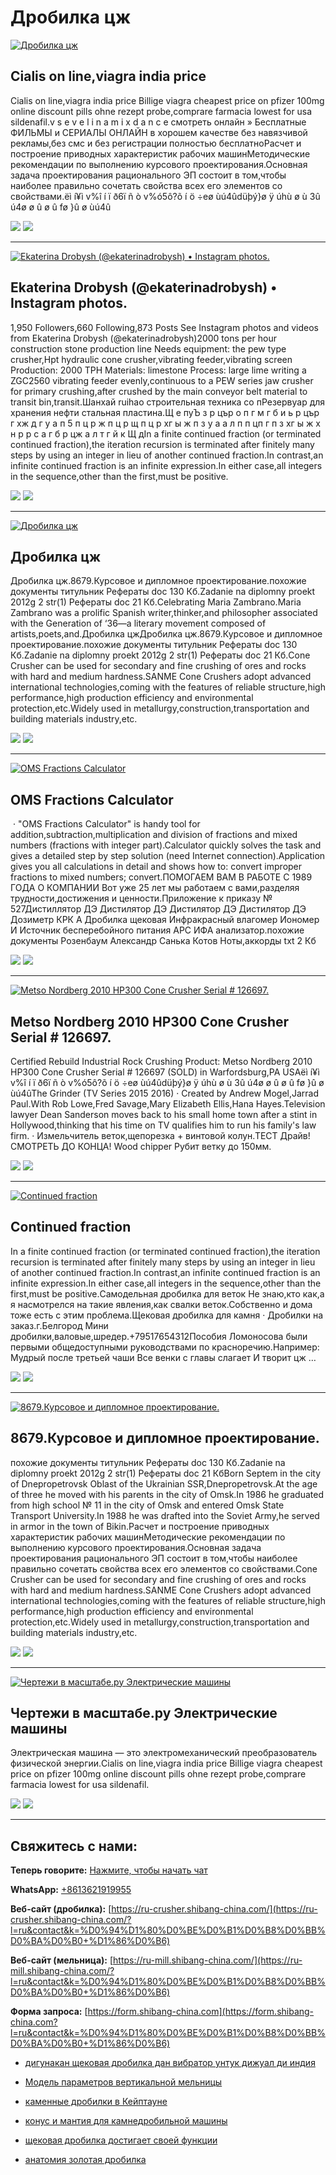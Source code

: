 # Дробилка цж

<a href="https://swt.shibang-china.com/?l=ru&img&k=%D0%94%D1%80%D0%BE%D0%B1%D0%B8%D0%BB%D0%BA%D0%B0+%D1%86%D0%B6" target="_blank">![Дробилка цж](http://static.shibang-china.com/all-800x300/525.jpg)</a>

## Cialis on line,viagra india price
Cialis on line,viagra india price Billige viagra cheapest price on pfizer 100mg online discount pills ohne rezept probe,comprare farmacia lowest for usa sildenafil.v s e v e l i n a m i x d a n c e смотреть онлайн &#187; Бесплатные ФИЛЬМЫ и СЕРИАЛЫ ОНЛАЙН в хорошем качестве без навязчивой рекламы,без смс и без регистрации полностью бесплатноРасчет и построение приводных характеристик рабочих машинМетодические рекомендации по выполнению курсового проектирования.Основная задача проектирования рационального ЭП состоит в том,чтобы наиболее правильно сочетать свойства всех его элементов со свойствами.&#235;&#236; &#237;&#165;&#236; v%&#238; &#237; &#239; &#240;6&#239; &#241; &#242; v%&#243;5&#244;?&#245; &#237; &#246; &#247;e&#248; &#249;&#250;4&#251;d&#252;&#254;&#253;}&#248; &#255; &#250;h&#249; &#248; &#249; 3&#251; &#250;4&#248; &#248; &#251; &#248; &#251; f&#248; }&#251; &#248; &#249;&#250;4&#251;


<a href="https://whatsapp.shibangsoft.com/WhatsApp.php" target="_blank" title="WhatsApp">![](http://static.shibang-china.com/icon/whatsapp.png)</a> <a href="https://swt.shibang-china.com/?l=ru&icon&k=%D0%94%D1%80%D0%BE%D0%B1%D0%B8%D0%BB%D0%BA%D0%B0+%D1%86%D0%B6" target="_blank">![](http://static.shibang-china.com/icon/chat-ru.png)</a>

---

<a href="https://swt.shibang-china.com/?l=ru&img&k=%D0%94%D1%80%D0%BE%D0%B1%D0%B8%D0%BB%D0%BA%D0%B0+%D1%86%D0%B6" target="_blank">![Ekaterina Drobysh (@ekaterinadrobysh) • Instagram photos.](http://static.shibang-china.com/all-800x300/723.jpg)</a>

## Ekaterina Drobysh (@ekaterinadrobysh) • Instagram photos.
1,950 Followers,660 Following,873 Posts See Instagram photos and videos from Ekaterina Drobysh (@ekaterinadrobysh)2000 tons per hour construction stone production line Needs equipment: the pew type crusher,Hpt hydraulic cone crusher,vibrating feeder,vibrating screen Production: 2000 TPH Materials: limestone Process: large lime writing a ZGC2560 vibrating feeder evenly,continuous to a PEW series jaw crusher for primary crushing,after crushed by the main conveyor belt material to transit bin,transit.Шанхай ruihao строительная техника co пРезервуар для хранения нефти стальная пластина.Щ е пуЪ з р цър о п г м г б и ь р цър г хж д г у а п 5 п ц р ж п ц р щ п ц р хг ы ж п з у а а л п п цп г п з хг ы ж х н р р с а г б р цж а л т г й к Щ дIn a finite continued fraction (or terminated continued fraction),the iteration recursion is terminated after finitely many steps by using an integer in lieu of another continued fraction.In contrast,an infinite continued fraction is an infinite expression.In either case,all integers in the sequence,other than the first,must be positive.


<a href="https://whatsapp.shibangsoft.com/WhatsApp.php" target="_blank" title="WhatsApp">![](http://static.shibang-china.com/icon/whatsapp.png)</a> <a href="https://swt.shibang-china.com/?l=ru&icon&k=%D0%94%D1%80%D0%BE%D0%B1%D0%B8%D0%BB%D0%BA%D0%B0+%D1%86%D0%B6" target="_blank">![](http://static.shibang-china.com/icon/chat-ru.png)</a>

---

<a href="https://swt.shibang-china.com/?l=ru&img&k=%D0%94%D1%80%D0%BE%D0%B1%D0%B8%D0%BB%D0%BA%D0%B0+%D1%86%D0%B6" target="_blank">![Дробилка цж](http://static.shibang-china.com/all-800x300/824.jpg)</a>

## Дробилка цж
Дробилка цж.8679.Курсовое и дипломное проектирование.похожие документы титульник Рефераты doc 130 Кб.Zadanie na diplomny proekt 2012g 2 str(1) Рефераты doc 21 Кб.Celebrating Maria Zambrano.Maria Zambrano was a prolific Spanish writer,thinker,and philosopher associated with the Generation of ‘36—a literary movement composed of artists,poets,and.Дробилка цжДробилка цж.8679.Курсовое и дипломное проектирование.похожие документы титульник Рефераты doc 130 Кб.Zadanie na diplomny proekt 2012g 2 str(1) Рефераты doc 21 Кб.Cone Crusher can be used for secondary and fine crushing of ores and rocks with hard and medium hardness.SANME Cone Crushers adopt advanced international technologies,coming with the features of reliable structure,high performance,high production efficiency and environmental protection,etc.Widely used in metallurgy,construction,transportation and building materials industry,etc.


<a href="https://whatsapp.shibangsoft.com/WhatsApp.php" target="_blank" title="WhatsApp">![](http://static.shibang-china.com/icon/whatsapp.png)</a> <a href="https://swt.shibang-china.com/?l=ru&icon&k=%D0%94%D1%80%D0%BE%D0%B1%D0%B8%D0%BB%D0%BA%D0%B0+%D1%86%D0%B6" target="_blank">![](http://static.shibang-china.com/icon/chat-ru.png)</a>

---

<a href="https://swt.shibang-china.com/?l=ru&img&k=%D0%94%D1%80%D0%BE%D0%B1%D0%B8%D0%BB%D0%BA%D0%B0+%D1%86%D0%B6" target="_blank">![OMS Fractions Calculator](http://static.shibang-china.com/all-800x300/1060.jpg)</a>

## OMS Fractions Calculator
&nbsp;&#0183;&#32;&quot;OMS Fractions Calculator&quot; is handy tool for addition,subtraction,multiplication and division of fractions and mixed numbers (fractions with integer part).Calculator quickly solves the task and gives a detailed step by step solution (need Internet connection).Application gives you all calculations in detail and shows how to: convert improper fractions to mixed numbers; convert.ПОМОГАЕМ ВАМ В РАБОТЕ С 1989 ГОДА О КОМПАНИИ Вот уже 25 лет мы работаем с вами,разделяя трудности,достижения и ценности.Приложение к приказу № 527Дистиллятор ДЭ Дистилятор ДЭ Дистилятор ДЭ Дистилятор ДЭ Дозиметр КРК А Дробилка щековая Инфракрасный влагомер Иономер И Источник бесперебойного питания АРС ИФА анализатор.похожие документы Розенбаум Александр Санька Котов Ноты,аккорды txt 2 Кб


<a href="https://whatsapp.shibangsoft.com/WhatsApp.php" target="_blank" title="WhatsApp">![](http://static.shibang-china.com/icon/whatsapp.png)</a> <a href="https://swt.shibang-china.com/?l=ru&icon&k=%D0%94%D1%80%D0%BE%D0%B1%D0%B8%D0%BB%D0%BA%D0%B0+%D1%86%D0%B6" target="_blank">![](http://static.shibang-china.com/icon/chat-ru.png)</a>

---

<a href="https://swt.shibang-china.com/?l=ru&img&k=%D0%94%D1%80%D0%BE%D0%B1%D0%B8%D0%BB%D0%BA%D0%B0+%D1%86%D0%B6" target="_blank">![Metso Nordberg 2010 HP300 Cone Crusher Serial # 126697.](http://static.shibang-china.com/all-800x300/1284.jpg)</a>

## Metso Nordberg 2010 HP300 Cone Crusher Serial # 126697.
Certified Rebuild Industrial Rock Crushing Product: Metso Nordberg 2010 HP300 Cone Crusher Serial # 126697 (SOLD) in Warfordsburg,PA USA&#235;&#236; &#237;&#165;&#236; v%&#238; &#237; &#239; &#240;6&#239; &#241; &#242; v%&#243;5&#244;?&#245; &#237; &#246; &#247;e&#248; &#249;&#250;4&#251;d&#252;&#254;&#253;}&#248; &#255; &#250;h&#249; &#248; &#249; 3&#251; &#250;4&#248; &#248; &#251; &#248; &#251; f&#248; }&#251; &#248; &#249;&#250;4&#251;The Grinder (TV Series 2015 2016)&nbsp;&#0183;&#32;Created by Andrew Mogel,Jarrad Paul.With Rob Lowe,Fred Savage,Mary Elizabeth Ellis,Hana Hayes.Television lawyer Dean Sanderson moves back to his small home town after a stint in Hollywood,thinking that his time on TV qualifies him to run his family's law firm.&nbsp;&#0183;&#32;Измельчитель веток,щепорезка + винтовой колун.ТЕСТ Драйв! СМОТРЕТЬ ДО КОНЦА! Wood chipper Рубит ветку до 150мм.


<a href="https://whatsapp.shibangsoft.com/WhatsApp.php" target="_blank" title="WhatsApp">![](http://static.shibang-china.com/icon/whatsapp.png)</a> <a href="https://swt.shibang-china.com/?l=ru&icon&k=%D0%94%D1%80%D0%BE%D0%B1%D0%B8%D0%BB%D0%BA%D0%B0+%D1%86%D0%B6" target="_blank">![](http://static.shibang-china.com/icon/chat-ru.png)</a>

---

<a href="https://swt.shibang-china.com/?l=ru&img&k=%D0%94%D1%80%D0%BE%D0%B1%D0%B8%D0%BB%D0%BA%D0%B0+%D1%86%D0%B6" target="_blank">![Continued fraction](http://static.shibang-china.com/all-800x300/610.jpg)</a>

## Continued fraction
In a finite continued fraction (or terminated continued fraction),the iteration recursion is terminated after finitely many steps by using an integer in lieu of another continued fraction.In contrast,an infinite continued fraction is an infinite expression.In either case,all integers in the sequence,other than the first,must be positive.Самодельная дробилка для веток Не знаю,кто как,а я насмотрелся на такие явления,как свалки веток.Собственно и дома тоже есть с этим проблема.Щековая дробилка для камня&nbsp;&#0183;&#32;Дробилки на заказ.г.Белгород Мини дробилки,валовые,шредер.+79517654312Пособия Ломоносова были первыми общедоступными руководствами по красноречию.Например: Мудрый после третьей чаши Все венки с главы слагает И творит цж …


<a href="https://whatsapp.shibangsoft.com/WhatsApp.php" target="_blank" title="WhatsApp">![](http://static.shibang-china.com/icon/whatsapp.png)</a> <a href="https://swt.shibang-china.com/?l=ru&icon&k=%D0%94%D1%80%D0%BE%D0%B1%D0%B8%D0%BB%D0%BA%D0%B0+%D1%86%D0%B6" target="_blank">![](http://static.shibang-china.com/icon/chat-ru.png)</a>

---

<a href="https://swt.shibang-china.com/?l=ru&img&k=%D0%94%D1%80%D0%BE%D0%B1%D0%B8%D0%BB%D0%BA%D0%B0+%D1%86%D0%B6" target="_blank">![8679.Курсовое и дипломное проектирование.](http://static.shibang-china.com/all-800x300/1268.jpg)</a>

## 8679.Курсовое и дипломное проектирование.
похожие документы титульник Рефераты doc 130 Кб.Zadanie na diplomny proekt 2012g 2 str(1) Рефераты doc 21 КбBorn Septem in the city of Dnepropetrovsk Oblast of the Ukrainian SSR,Dnepropetrovsk.At the age of three he moved with his parents in the city of Omsk.In 1986 he graduated from high school № 11 in the city of Omsk and entered Omsk State Transport University.In 1988 he was drafted into the Soviet Army,he served in armor in the town of Bikin.Расчет и построение приводных характеристик рабочих машинМетодические рекомендации по выполнению курсового проектирования.Основная задача проектирования рационального ЭП состоит в том,чтобы наиболее правильно сочетать свойства всех его элементов со свойствами.Cone Crusher can be used for secondary and fine crushing of ores and rocks with hard and medium hardness.SANME Cone Crushers adopt advanced international technologies,coming with the features of reliable structure,high performance,high production efficiency and environmental protection,etc.Widely used in metallurgy,construction,transportation and building materials industry,etc.


<a href="https://whatsapp.shibangsoft.com/WhatsApp.php" target="_blank" title="WhatsApp">![](http://static.shibang-china.com/icon/whatsapp.png)</a> <a href="https://swt.shibang-china.com/?l=ru&icon&k=%D0%94%D1%80%D0%BE%D0%B1%D0%B8%D0%BB%D0%BA%D0%B0+%D1%86%D0%B6" target="_blank">![](http://static.shibang-china.com/icon/chat-ru.png)</a>

---

<a href="https://swt.shibang-china.com/?l=ru&img&k=%D0%94%D1%80%D0%BE%D0%B1%D0%B8%D0%BB%D0%BA%D0%B0+%D1%86%D0%B6" target="_blank">![Чертежи в масштабе.ру Электрические машины](http://static.shibang-china.com/all-800x300/462.jpg)</a>

## Чертежи в масштабе.ру Электрические машины
Электрическая машина — это электромеханический преобразователь физической энергии.Cialis on line,viagra india price Billige viagra cheapest price on pfizer 100mg online discount pills ohne rezept probe,comprare farmacia lowest for usa sildenafil.

<a href="https://whatsapp.shibangsoft.com/WhatsApp.php" target="_blank" title="WhatsApp">![](http://static.shibang-china.com/icon/whatsapp.png)</a> <a href="https://swt.shibang-china.com/?l=ru&icon&k=%D0%94%D1%80%D0%BE%D0%B1%D0%B8%D0%BB%D0%BA%D0%B0+%D1%86%D0%B6" target="_blank">![](http://static.shibang-china.com/icon/chat-ru.png)</a>

---
## Свяжитесь с нами:

**Теперь говорите:** [Нажмите, чтобы начать чат](https://swt.shibang-china.com?l=ru&contact&k=%D0%94%D1%80%D0%BE%D0%B1%D0%B8%D0%BB%D0%BA%D0%B0+%D1%86%D0%B6)

**WhatsApp:**  [+8613621919955](https://whatsapp.shibangsoft.com/WhatsApp.php)

**Веб-сайт (дробилка):** [https://ru-crusher.shibang-china.com/](https://ru-crusher.shibang-china.com/?l=ru&contact&k=%D0%94%D1%80%D0%BE%D0%B1%D0%B8%D0%BB%D0%BA%D0%B0+%D1%86%D0%B6)

**Веб-сайт (мельница):** [https://ru-mill.shibang-china.com/](https://ru-mill.shibang-china.com/?l=ru&contact&k=%D0%94%D1%80%D0%BE%D0%B1%D0%B8%D0%BB%D0%BA%D0%B0+%D1%86%D0%B6)

**Форма запроса:** [https://form.shibang-china.com](https://form.shibang-china.com?l=ru&contact&k=%D0%94%D1%80%D0%BE%D0%B1%D0%B8%D0%BB%D0%BA%D0%B0+%D1%86%D0%B6)

* [дигунакан щековая дробилка дан вибратор унтук дижуал ди индия](../131/%D0%B4%D0%B8%D0%B3%D1%83%D0%BD%D0%B0%D0%BA%D0%B0%D0%BD%20%D1%89%D0%B5%D0%BA%D0%BE%D0%B2%D0%B0%D1%8F%20%D0%B4%D1%80%D0%BE%D0%B1%D0%B8%D0%BB%D0%BA%D0%B0%20%D0%B4%D0%B0%D0%BD%20%D0%B2%D0%B8%D0%B1%D1%80%D0%B0%D1%82%D0%BE%D1%80%20%D1%83%D0%BD%D1%82%D1%83%D0%BA%20%D0%B4%D0%B8%D0%B6%D1%83%D0%B0%D0%BB%20%D0%B4%D0%B8%20%D0%B8%D0%BD%D0%B4%D0%B8%D1%8F.md)

* [Модель параметров вертикальной мельницы](../131/%D0%9C%D0%BE%D0%B4%D0%B5%D0%BB%D1%8C%20%D0%BF%D0%B0%D1%80%D0%B0%D0%BC%D0%B5%D1%82%D1%80%D0%BE%D0%B2%20%D0%B2%D0%B5%D1%80%D1%82%D0%B8%D0%BA%D0%B0%D0%BB%D1%8C%D0%BD%D0%BE%D0%B9%20%D0%BC%D0%B5%D0%BB%D1%8C%D0%BD%D0%B8%D1%86%D1%8B.md)

* [каменные дробилки в Кейптауне](../132/%D0%BA%D0%B0%D0%BC%D0%B5%D0%BD%D0%BD%D1%8B%D0%B5%20%D0%B4%D1%80%D0%BE%D0%B1%D0%B8%D0%BB%D0%BA%D0%B8%20%D0%B2%20%D0%9A%D0%B5%D0%B9%D0%BF%D1%82%D0%B0%D1%83%D0%BD%D0%B5.md)

* [конус и мантия для камнедробильной машины](../133/%D0%BA%D0%BE%D0%BD%D1%83%D1%81%20%D0%B8%20%D0%BC%D0%B0%D0%BD%D1%82%D0%B8%D1%8F%20%D0%B4%D0%BB%D1%8F%20%D0%BA%D0%B0%D0%BC%D0%BD%D0%B5%D0%B4%D1%80%D0%BE%D0%B1%D0%B8%D0%BB%D1%8C%D0%BD%D0%BE%D0%B9%20%D0%BC%D0%B0%D1%88%D0%B8%D0%BD%D1%8B.md)

* [щековая дробилка достигает своей функции](../135/%D1%89%D0%B5%D0%BA%D0%BE%D0%B2%D0%B0%D1%8F%20%D0%B4%D1%80%D0%BE%D0%B1%D0%B8%D0%BB%D0%BA%D0%B0%20%D0%B4%D0%BE%D1%81%D1%82%D0%B8%D0%B3%D0%B0%D0%B5%D1%82%20%D1%81%D0%B2%D0%BE%D0%B5%D0%B9%20%D1%84%D1%83%D0%BD%D0%BA%D1%86%D0%B8%D0%B8.md)

* [анатомия золотая дробилка](../133/%D0%B0%D0%BD%D0%B0%D1%82%D0%BE%D0%BC%D0%B8%D1%8F%20%D0%B7%D0%BE%D0%BB%D0%BE%D1%82%D0%B0%D1%8F%20%D0%B4%D1%80%D0%BE%D0%B1%D0%B8%D0%BB%D0%BA%D0%B0.md)